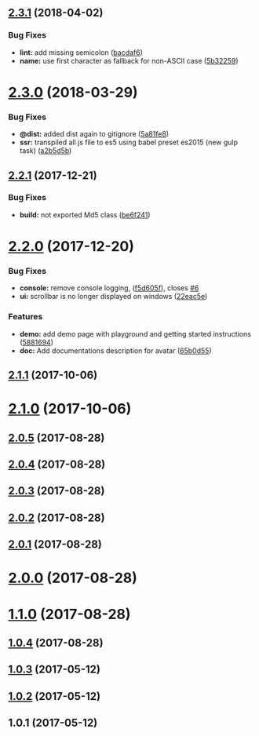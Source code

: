 <a name="2.3.1"></a>
## [2.3.1](https://github.com/snics/ng2-avatar/compare/v2.3.0...v2.3.1) (2018-04-02)


### Bug Fixes

* **lint:** add missing semicolon ([bacdaf6](https://github.com/snics/ng2-avatar/commit/bacdaf6))
* **name:** use first character as fallback for non-ASCII case ([5b32259](https://github.com/snics/ng2-avatar/commit/5b32259))



<a name="2.3.0"></a>
# [2.3.0](https://github.com/snics/ng2-avatar/compare/v2.2.1...v2.3.0) (2018-03-29)


### Bug Fixes

* **@dist:** added dist again to gitignore ([5a81fe8](https://github.com/snics/ng2-avatar/commit/5a81fe8))
* **ssr:** transpiled all js file to es5 using babel preset es2015 (new gulp task) ([a2b5d5b](https://github.com/snics/ng2-avatar/commit/a2b5d5b))



<a name="2.2.1"></a>
## [2.2.1](https://github.com/snics/ng2-avatar/compare/v2.2.0...v2.2.1) (2017-12-21)


### Bug Fixes

* **build:** not exported Md5 class ([be6f241](https://github.com/snics/ng2-avatar/commit/be6f241))



<a name="2.2.0"></a>
# [2.2.0](https://github.com/snics/ng2-avatar/compare/v2.1.1...v2.2.0) (2017-12-20)


### Bug Fixes

* **console:** remove console logging, ([f5d605f](https://github.com/snics/ng2-avatar/commit/f5d605f)), closes [#6](https://github.com/snics/ng2-avatar/issues/6)
* **ui:** scrollbar is no longer displayed on windows ([22eac5e](https://github.com/snics/ng2-avatar/commit/22eac5e))


### Features

* **demo:** add demo page with playground and getting started instructions ([5881694](https://github.com/snics/ng2-avatar/commit/5881694))
* **doc:** Add documentations description for avatar ([65b0d55](https://github.com/snics/ng2-avatar/commit/65b0d55))



<a name="2.1.1"></a>
## [2.1.1](https://github.com/snics/ng2-avatar/compare/v2.1.0...v2.1.1) (2017-10-06)



<a name="2.1.0"></a>
# [2.1.0](https://github.com/snics/ng2-avatar/compare/v2.0.5...v2.1.0) (2017-10-06)



<a name="2.0.5"></a>
## [2.0.5](https://github.com/snics/ng2-avatar/compare/v2.0.4...v2.0.5) (2017-08-28)



<a name="2.0.4"></a>
## [2.0.4](https://github.com/snics/ng2-avatar/compare/v2.0.3...v2.0.4) (2017-08-28)



<a name="2.0.3"></a>
## [2.0.3](https://github.com/snics/ng2-avatar/compare/v2.0.2...v2.0.3) (2017-08-28)



<a name="2.0.2"></a>
## [2.0.2](https://github.com/snics/ng2-avatar/compare/v2.0.1...v2.0.2) (2017-08-28)



<a name="2.0.1"></a>
## [2.0.1](https://github.com/snics/ng2-avatar/compare/v2.0.0...v2.0.1) (2017-08-28)



<a name="2.0.0"></a>
# [2.0.0](https://github.com/snics/ng2-avatar/compare/v1.1.0...v2.0.0) (2017-08-28)



<a name="1.1.0"></a>
# [1.1.0](https://github.com/snics/ng2-avatar/compare/v1.0.4...v1.1.0) (2017-08-28)



<a name="1.0.4"></a>
## [1.0.4](https://github.com/snics/ng2-avatar/compare/v1.0.3...v1.0.4) (2017-08-28)



<a name="1.0.3"></a>
## [1.0.3](https://github.com/snics/ng2-avatar/compare/v1.0.2...v1.0.3) (2017-05-12)



<a name="1.0.2"></a>
## [1.0.2](https://github.com/snics/ng2-avatar/compare/v1.0.1...v1.0.2) (2017-05-12)



<a name="1.0.1"></a>
## 1.0.1 (2017-05-12)



